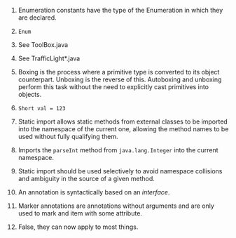 1) Enumeration constants have the type of the Enumeration in which they are declared.

2) ``Enum``

3) See ToolBox.java

4) See TrafficLight*.java

5) Boxing is the process where a primitive type is converted to its object counterpart. Unboxing
is the reverse of this. Autoboxing and unboxing perform this task without the need to explicitly
cast primitives into objects.

6) ``Short val = 123``

7) Static import allows static methods from external classes to be imported into the namespace of the
current one, allowing the method names to be used without fully qualifying them.

8) Imports the ``parseInt`` method from ``java.lang.Integer`` into the current namespace.

9) Static import should be used selectively to avoid namespace collisions and ambiguity in the source
of a given method.

10) An annotation is syntactically based on an _interface_.

11) Marker annotations are annotations without arguments and are only used to mark and item with some attribute.

12) False, they can now apply to most things.